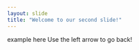 ```yaml
---
layout: slide
title: "Welcome to our second slide!"
---
```

example here
Use the left arrow to go back!
